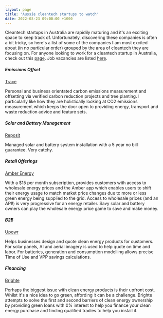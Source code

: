 ```yaml
---
layout: page
title: "Aussie cleantech startups to watch"
date: 2022-08-23 09:00:00 +1000
---
```


Cleantech startups in Australia are rapidily maturing and it's an exciting space to keep track of.
Unfortunately, discovering these companies is often a bit tricky, so here's a list of some of the companies I am most
excited about (in no particular order) grouped by the area of cleantech they are focusing on. For anyone looking to
work for a cleantech startup in Australia, check out this [page][6]. Job vacancies are listed [here][7].

##### Emissions Offset

[Trace][1]

Personal and business orientated carbon emissions measurement and offsetting via verified carbon reduction projects
and tree planting. I particularly like how they are holistically looking at CO2 emissions measurement which keeps the
door open to providing energy, transport and waste reduction advice and feature sets.

##### Solar and Battery Management

[Reposit][2]

Managed solar and battery system installation with a 5 year no bill guarantee. Very catchy.

##### Retail Offerings

[Amber Energy][3]

With a $15 per month subscription, provides customers with access to wholesale energy prices and the Amber app which
enables users to shift their energy usage to match market price changes due to more or less green energy being supplied
to the grid. Access to wholesale prices (and an API!) is very progressive for an energy retailer. Savy solar and battery
owners can play the wholesale energy price game to save and make money.

##### B2B

[Upowr][4]

Helps businesses design and quote clean energy products for customers. For solar panels, AI and aerial imagery is used
to help quote on time and labor. For batteries, generation and consumption modelling allows precise Time of Use and VPP
savings calculations.

##### Financing

[Brighte][5]

Perhaps the biggest issue with clean energy products is their upfront cost. Whilst it's a nice idea to go green,
affording it can be a challenge. Brighte attempts to solve the first and second barriers of clean energy ownership
by providing green loans with 0% interest to help you finance your clean energy purchase and finding qualified tradies
to help you install it.

[1]: https://www.our-trace.com/
[2]: https://www.repositpower.com/
[3]: https://www.amber.com.au/
[4]: https://upowr.co/
[5]: https://brighte.com.au/
[6]: https://www.climatesalad.com/climate-tech-companies-in-australia
[7]: https://www.climatesalad.com/jobs-in-climate-tech-australia
